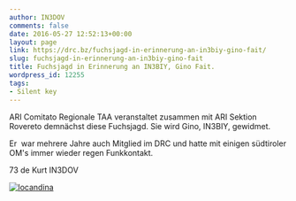 ```yaml
---
author: IN3DOV
comments: false
date: 2016-05-27 12:52:13+00:00
layout: page
link: https://drc.bz/fuchsjagd-in-erinnerung-an-in3biy-gino-fait/
slug: fuchsjagd-in-erinnerung-an-in3biy-gino-fait
title: Fuchsjagd in Erinnerung an IN3BIY, Gino Fait.
wordpress_id: 12255
tags:
- Silent key
---
```


ARI Comitato Regionale TAA veranstaltet zusammen mit ARI Sektion Rovereto demnächst diese Fuchsjagd. Sie wird Gino, IN3BIY, gewidmet.

Er  war mehrere Jahre auch Mitglied im DRC und hatte mit einigen südtiroler OM's immer wieder regen Funkkontakt.

73 de Kurt IN3DOV



[![locandina](https://drc.bz/wp-content/uploads/2016/05/locandina.jpg)](https://drc.bz/wp-content/uploads/2016/05/locandina.jpg)
